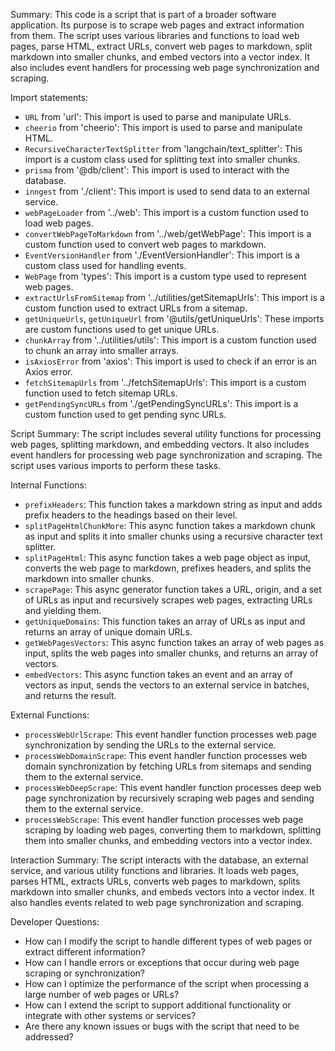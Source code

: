 Summary:
This code is a script that is part of a broader software application. Its purpose is to scrape web pages and extract information from them. The script uses various libraries and functions to load web pages, parse HTML, extract URLs, convert web pages to markdown, split markdown into smaller chunks, and embed vectors into a vector index. It also includes event handlers for processing web page synchronization and scraping.

Import statements:
- `URL` from 'url': This import is used to parse and manipulate URLs.
- `cheerio` from 'cheerio': This import is used to parse and manipulate HTML.
- `RecursiveCharacterTextSplitter` from 'langchain/text_splitter': This import is a custom class used for splitting text into smaller chunks.
- `prisma` from '@db/client': This import is used to interact with the database.
- `inngest` from './client': This import is used to send data to an external service.
- `webPageLoader` from '../web': This import is a custom function used to load web pages.
- `convertWebPageToMarkdown` from '../web/getWebPage': This import is a custom function used to convert web pages to markdown.
- `EventVersionHandler` from './EventVersionHandler': This import is a custom class used for handling events.
- `WebPage` from 'types': This import is a custom type used to represent web pages.
- `extractUrlsFromSitemap` from '../utilities/getSitemapUrls': This import is a custom function used to extract URLs from a sitemap.
- `getUniqueUrls`, `getUniqueUrl` from '@utils/getUniqueUrls': These imports are custom functions used to get unique URLs.
- `chunkArray` from '../utilities/utils': This import is a custom function used to chunk an array into smaller arrays.
- `isAxiosError` from 'axios': This import is used to check if an error is an Axios error.
- `fetchSitemapUrls` from '../fetchSitemapUrls': This import is a custom function used to fetch sitemap URLs.
- `getPendingSyncURLs` from './getPendingSyncURLs': This import is a custom function used to get pending sync URLs.

Script Summary:
The script includes several utility functions for processing web pages, splitting markdown, and embedding vectors. It also includes event handlers for processing web page synchronization and scraping. The script uses various imports to perform these tasks.

Internal Functions:
- `prefixHeaders`: This function takes a markdown string as input and adds prefix headers to the headings based on their level.
- `splitPageHtmlChunkMore`: This async function takes a markdown chunk as input and splits it into smaller chunks using a recursive character text splitter.
- `splitPageHtml`: This async function takes a web page object as input, converts the web page to markdown, prefixes headers, and splits the markdown into smaller chunks.
- `scrapePage`: This async generator function takes a URL, origin, and a set of URLs as input and recursively scrapes web pages, extracting URLs and yielding them.
- `getUniqueDomains`: This function takes an array of URLs as input and returns an array of unique domain URLs.
- `getWebPagesVectors`: This async function takes an array of web pages as input, splits the web pages into smaller chunks, and returns an array of vectors.
- `embedVectors`: This async function takes an event and an array of vectors as input, sends the vectors to an external service in batches, and returns the result.

External Functions:
- `processWebUrlScrape`: This event handler function processes web page synchronization by sending the URLs to the external service.
- `processWebDomainScrape`: This event handler function processes web domain synchronization by fetching URLs from sitemaps and sending them to the external service.
- `processWebDeepScrape`: This event handler function processes deep web page synchronization by recursively scraping web pages and sending them to the external service.
- `processWebScrape`: This event handler function processes web page scraping by loading web pages, converting them to markdown, splitting them into smaller chunks, and embedding vectors into a vector index.

Interaction Summary:
The script interacts with the database, an external service, and various utility functions and libraries. It loads web pages, parses HTML, extracts URLs, converts web pages to markdown, splits markdown into smaller chunks, and embeds vectors into a vector index. It also handles events related to web page synchronization and scraping.

Developer Questions:
- How can I modify the script to handle different types of web pages or extract different information?
- How can I handle errors or exceptions that occur during web page scraping or synchronization?
- How can I optimize the performance of the script when processing a large number of web pages or URLs?
- How can I extend the script to support additional functionality or integrate with other systems or services?
- Are there any known issues or bugs with the script that need to be addressed?